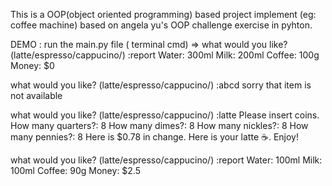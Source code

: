 This is a OOP(object oriented programming) based project implement (eg: coffee machine) based on angela yu's OOP challenge exercise in pyhton.

DEMO : run the main.py file ( terminal cmd)
=>
what would you like? (latte/espresso/cappucino/) :report
Water: 300ml
Milk: 200ml
Coffee: 100g
Money: $0

what would you like? (latte/espresso/cappucino/) :abcd
sorry that item is not available

what would you like? (latte/espresso/cappucino/) :latte
Please insert coins.
How many quarters?: 8
How many dimes?: 8
How many nickles?: 8
How many pennies?: 8
Here is $0.78 in change.
Here is your latte ☕️. Enjoy!

what would you like? (latte/espresso/cappucino/) :report
Water: 100ml
Milk: 100ml
Coffee: 90g
Money: $2.5
